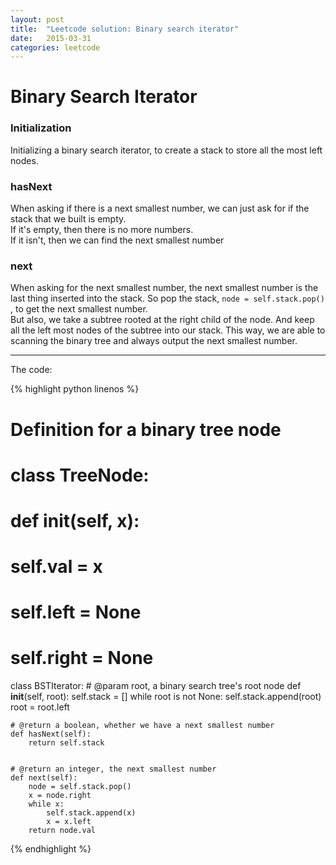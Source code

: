 ```yaml
---
layout: post
title:  "Leetcode solution: Binary search iterator"
date:   2015-03-31
categories: leetcode
---
```


# Binary Search Iterator

### Initialization
Initializing a binary search iterator, to create a stack to store all the most left nodes.

### hasNext
When asking if there is a next smallest number, we can just ask for if the stack that we built is empty.  
If it's empty, then there is no more numbers.  
If it isn't, then we can find the next smallest number

### next
When asking for the next smallest number, the next smallest number is the last thing inserted into the stack. So pop the stack, `node = self.stack.pop()` , to get the next smallest number.  
But also, we take a subtree rooted at the right child of the node. And keep all the left most nodes of the subtree into our stack. This way, we are able to scanning the binary tree and always output the next smallest number.

--------
The code:  

{% highlight python linenos %}

# Definition for a  binary tree node
# class TreeNode:
#     def __init__(self, x):
#         self.val = x
#         self.left = None
#         self.right = None

class BSTIterator:
    # @param root, a binary search tree's root node
    def __init__(self, root):
        self.stack = []
        while root is not None:
            self.stack.append(root)
            root = root.left


    # @return a boolean, whether we have a next smallest number
    def hasNext(self):
        return self.stack


    # @return an integer, the next smallest number
    def next(self):
        node = self.stack.pop()
        x = node.right
        while x:
            self.stack.append(x)
            x = x.left
        return node.val
{% endhighlight %}
